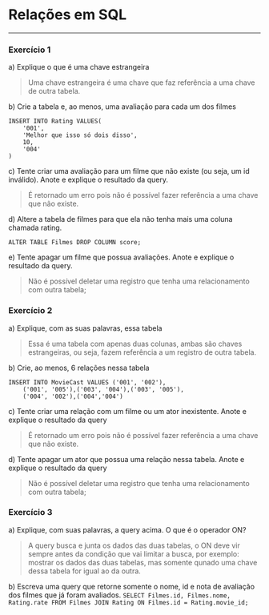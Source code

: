 # Relações em SQL

___

### Exercício 1

a) Explique o que é uma chave estrangeira
> Uma chave estrangeira é uma chave que faz referência a uma chave de outra tabela.

b) Crie a tabela e, ao menos, uma avaliação para cada um dos filmes
```
INSERT INTO Rating VALUES(
	'001',
    'Melhor que isso só dois disso',
    10,
    '004'
)
```

c) Tente criar uma avaliação para um filme que não existe (ou seja, um id inválido). Anote e explique o resultado da query.
> É retornado um erro pois não é possível fazer referência a uma chave que não existe.

d) Altere a tabela de filmes para que ela não tenha mais uma coluna chamada rating.
```
ALTER TABLE Filmes DROP COLUMN score;
```

e) Tente apagar um filme que possua avaliações. Anote e explique o resultado da query.
> Não é possível deletar uma registro que tenha uma relacionamento com outra tabela;


### Exercício 2

a) Explique, com as suas palavras, essa tabela
> Essa é uma tabela com apenas duas colunas, ambas são chaves estrangeiras, ou seja, fazem referência a um registro de outra tabela.

b) Crie, ao menos, 6 relações nessa tabela 
```
INSERT INTO MovieCast VALUES ('001', '002'),
    ('001', '005'),('003', '004'),('003', '005'),
    ('004', '002'),('004','004')
```

c) Tente criar uma relação com um filme ou um ator inexistente. Anote e explique o resultado da query
> É retornado um erro pois não é possível fazer referência a uma chave que não existe.

d) Tente apagar um ator que possua uma relação nessa tabela. Anote e explique o resultado da query
> Não é possível deletar uma registro que tenha uma relacionamento com outra tabela;

### Exercício 3
a) Explique, com suas palavras, a query acima. O que é o operador ON?
> A query busca e junta os dados das duas tabelas, o ON deve vir sempre antes da condição que vai limitar a busca, por exemplo: mostrar os dados das duas tabelas, mas somente qunado uma chave dessa tabela for igual ao da outra.

b) Escreva uma query que retorne somente o nome, id e nota de avaliação dos filmes que já foram avaliados.
`SELECT Filmes.id, Filmes.nome, Rating.rate FROM Filmes JOIN Rating ON Filmes.id = Rating.movie_id;`